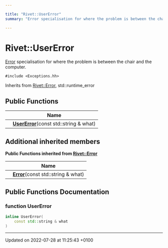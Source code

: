 ```yaml
---

title: "Rivet::UserError"
summary: "Error specialisation for where the problem is between the chair and the computer. "

---
```


# Rivet::UserError



<a href="http://example.org/classes/structrivet_1_1error/">Error</a> specialisation for where the problem is between the chair and the computer. 


`#include <Exceptions.hh>`

Inherits from [Rivet::Error](http://example.org/classes/structrivet_1_1error/), std::runtime_error

## Public Functions

|                | Name           |
| -------------- | -------------- |
| | **[UserError](http://example.org/classes/structrivet_1_1usererror/#function-usererror)**(const std::string & what) |

## Additional inherited members

**Public Functions inherited from [Rivet::Error](http://example.org/classes/structrivet_1_1error/)**

|                | Name           |
| -------------- | -------------- |
| | **[Error](http://example.org/classes/structrivet_1_1error/#function-error)**(const std::string & what) |


## Public Functions Documentation

### function UserError

```cpp
inline UserError(
    const std::string & what
)
```


-------------------------------

Updated on 2022-07-28 at 11:25:43 +0100